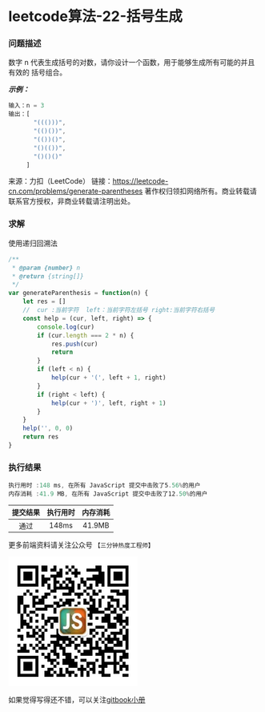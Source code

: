 # leetcode算法-22-括号生成

### 问题描述

数字 n 代表生成括号的对数，请你设计一个函数，用于能够生成所有可能的并且 有效的 括号组合。


***示例：***

```js
输入：n = 3
输出：[
       "((()))",
       "(()())",
       "(())()",
       "()(())",
       "()()()"
     ]
```

来源：力扣（LeetCode）
链接：https://leetcode-cn.com/problems/generate-parentheses
著作权归领扣网络所有。商业转载请联系官方授权，非商业转载请注明出处。

### 求解

使用递归回溯法

```js
/**
 * @param {number} n
 * @return {string[]}
 */
var generateParenthesis = function(n) {
    let res = []
    //  cur :当前字符  left：当前字符左括号 right:当前字符右括号
    const help = (cur, left, right) => {
        console.log(cur)
        if (cur.length === 2 * n) {
            res.push(cur)
            return
        }
        if (left < n) {
            help(cur + '(', left + 1, right)
        }
        if (right < left) {
            help(cur + ')', left, right + 1)
        }
    }
    help('', 0, 0)
    return res
}
```

### 执行结果

```js
执行用时 :148 ms, 在所有 JavaScript 提交中击败了5.56%的用户
内存消耗 :41.9 MB, 在所有 JavaScript 提交中击败了12.50%的用户
```

| 提交结果 | 执行用时 | 内存消耗 |
|:------:|:------:|:-------:|
|   通过  | 148ms  |  41.9MB |

更多前端资料请关注公众号 `【三分钟热度工程师】`

![](../imgs/qrcode.jpg)

如果觉得写得还不错，可以关注[gitbook小册](https://halaproliu.github.io/gitbook/shellmd5/2596084d37a462e93b62f7c136e9eb0e.html)

